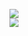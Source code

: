 [![](https://img.shields.io/badge/Made%20With-Github%20Spray-lightgrey.svg?style=for-the-badge&logo=github)](https://github.com/Annihil/github-spray#2708)  
[![](https://i.imgur.com/2DrTn0Z.gif)](https://github.com/Annihil/github-spray)